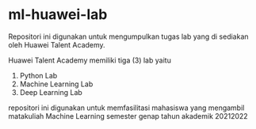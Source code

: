 # ml-huawei-lab
Repositori ini digunakan untuk mengumpulkan tugas lab yang di sediakan oleh Huawei Talent Academy.

Huawei Talent Academy memiliki tiga (3) lab yaitu
1. Python Lab
2. Machine Learning Lab
3. Deep Learning Lab

repositori ini digunakan untuk memfasilitasi mahasiswa yang mengambil matakuliah Machine Learning semester genap tahun akademik 20212022
